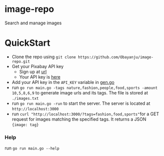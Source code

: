 # image-repo
Search and manage images

# QuickStart
- Clone the repo using `git clone https://github.com/Obayanju/image-repo.git`
- Get your Pixabay API key
	- Sign up at [url](https://pixabay.com/accounts/register/?source=main_nav)
	- Your API key is [here](https://pixabay.com/api/docs/#api_search_images)
- Add your API key in the `API_KEY` variable in [gen.go](https://github.com/Obayanju/image-repo/blob/master/generateimage/gen.go)
- run `go run main.go -tags nature,fashion,people,food,sports -amount 10,5,8,6,9` to generate image urls and its tags. The file is stored at `./images.txt`
- run `go run main.go -run` to start the server. The server is located at `http://localhost:3000`
- run `curl "http://localhost:3000/?tags=fashion,food,sports"`for a GET request for images matching the specified tags. It returns a JSON `{image: tag}`

### Help
run `go run main.go --help`
